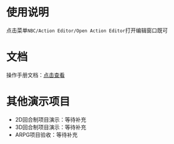 # 使用说明
点击菜单`NBC/Action Editor/Open Action Editor`打开编辑窗口既可


# 文档
操作手册文档：[点击查看](https://nobug.cn/book/414447506088261)

# 其他演示项目

- 2D回合制项目演示：等待补充
- 3D回合制项目演示：等待补充
- ARPG项目验收：等待补充